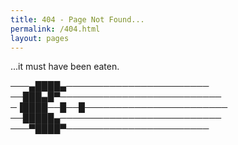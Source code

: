```yaml
---
title: 404 - Page Not Found...
permalink: /404.html
layout: pages
---
```


...it must have been eaten.

───▄████▄───────────────────────
──███▄█▀──────────────────────────
─▐████──█──█───────────────────────
──█████▄──────────────────────────
───▀████▀───────────────────────
